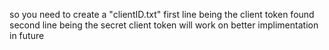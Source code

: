 so you need to create a "clientID.txt"
first line being the client token found
second line being the secret client token
will work on better implimentation in future